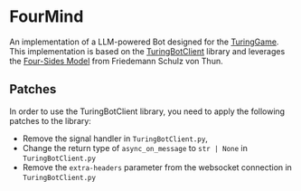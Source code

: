 # FourMind

An implementation of a LLM-powered Bot designed for the [TuringGame](https://www.turinggame.ai/). This implementation is based on the [TuringBotClient](https://github.com/SCCH-Nessler/TuringBotClient) library and leverages the [Four-Sides Model](https://en.wikipedia.org/wiki/Four-sides_model) from Friedemann Schulz von Thun.

## Patches

In order to use the TuringBotClient library, you need to apply the following patches to the library:
- Remove the signal handler in `TuringBotClient.py`,
- Change the return type of `async_on_message` to `str | None` in `TuringBotClient.py`
- Remove the `extra-headers` parameter from the websocket connection in `TuringBotClient.py`
